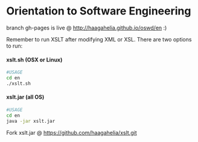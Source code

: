 # Orientation to Software Engineering

branch gh-pages is live @ http://haagahelia.github.io/oswd/en :)

Remember to run XSLT after modifying XML or XSL. There are two options to run: 
#### xslt.sh (OSX or Linux)
```sh
#USAGE
cd en
./xslt.sh
```
#### xslt.jar (all OS)
```sh
#USAGE
cd en
java -jar xslt.jar
```
Fork xslt.jar @ https://github.com/haagahelia/xslt.git